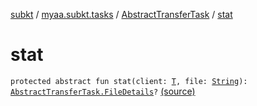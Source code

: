 [subkt](../../index.md) / [myaa.subkt.tasks](../index.md) / [AbstractTransferTask](index.md) / [stat](./stat.md)

# stat

`protected abstract fun stat(client: `[`T`](-dest-dir-root-spec/index.md#T)`, file: `[`String`](https://kotlinlang.org/api/latest/jvm/stdlib/kotlin/-string/index.html)`): `[`AbstractTransferTask.FileDetails`](-file-details/index.md)`?` [(source)](https://github.com/Myaamori/SubKt/blob/0.1.11/src/main/kotlin/myaa/subkt/tasks/tasks.kt#L1604)